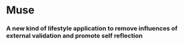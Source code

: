 # Muse

### A new kind of lifestyle application to remove influences of external validation and promote self reflection